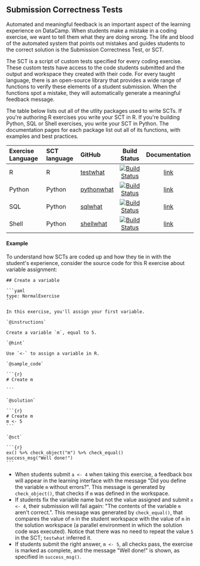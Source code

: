 ## Submission Correctness Tests

Automated and meaningful feedback is an important aspect of the learning experience on DataCamp. When students make a mistake in a coding exercise, we want to tell them what they are doing wrong. The life and blood of the automated system that points out mistakes and guides students to the correct solution is the Submission Correctness Test, or SCT.

The SCT is a script of custom tests specified for every coding exercise. These custom tests have access to the code students submitted and the output and workspace they created with their code. For every taught language, there is an open-source library that provides a wide range of functions to verify these elements of a student submission. When the functions spot a mistake, they will automatically generate a meaningful feedback message.

The table below lists out all of the utlity packages used to write SCTs. If you're authoring R exercises you write your SCT in R. If you're building Python, SQL or Shell exercises, you write your SCT in Python. The documentation pages for each package list out all of its functions, with examples and best practices.

| Exercise Language | SCT language | GitHub | Build Status | Documentation |
|:------------------|:-------------|:-------|:------------:|:-------------:|
| R | R | [testwhat](https://github.com/datacamp/testwhat) | [![Build Status](https://travis-ci.org/datacamp/testwhat.svg?branch=master)](https://travis-ci.org/datacamp/testwhat) | [link](https://github.com/datacamp/testwhat/wiki) |
| Python | Python | [pythonwhat](https://github.com/datacamp/pythonwhat) | [![Build Status](https://travis-ci.org/datacamp/pythonwhat.svg?branch=master)](https://travis-ci.org/datacamp/pythonwhat) | [link](http://pythonwhat.readthedocs.io/en/latest/) |
| SQL | Python | [sqlwhat](https://github.com/datacamp/sqlwhat) | [![Build Status](https://travis-ci.org/datacamp/sqlwhat.svg?branch=master)](https://travis-ci.org/datacamp/sqlwhat) | [link](http://sqlwhat.readthedocs.io/en/latest/) |
| Shell | Python | [shellwhat](https://github.com/datacamp/shellwhat) | [![Build Status](https://travis-ci.org/datacamp/shellwhat.svg?branch=master)](https://travis-ci.org/datacamp/shellwhat) | [link](https://shellwhat.readthedocs.io) |

#### Example

To understand how SCTs are coded up and how they tie in with the student's experience, consider the source code for this R exercise about variable assignment:

    ## Create a variable

    ```yaml
    type: NormalExercise
    ```

    In this exercise, you'll assign your first variable.

    `@instructions`

    Create a variable `m`, equal to 5.

    `@hint`

    Use `<-` to assign a variable in R.

    `@sample_code`

    ```{r}
    # Create m

    ```

    `@solution`

    ```{r}
    # Create m
    m <- 5
    ```

    `@sct`

    ```{r}
    ex() %>% check_object("m") %>% check_equal()
    success_msg("Well done!")
    ```

- When students submit `a <- 4` when taking this exercise, a feedback box will appear in the learning interface with the message "Did you define the variable `m` without errors?". This message is generated by `check_object()`, that checks if `m` was defined in the workspace.
- If students fix the variable name but not the value assigned and submit `x <- 4`, their submission will fail again: "The contents of the variable `m` aren't correct.". This message was generated by `check_equal()`, that compares the value of `m` in the student workspace with the value of `m` in the solution workspace (a parallel environment in which the solution code was executed). Notice that there was no need to repeat the value `5` in the SCT; `testwhat` inferred it.
-  If students submit the right answer, `m <- 5`, all checks pass, the exercise is marked as complete, and the message "Well done!" is shown, as specified in `success_msg()`.
